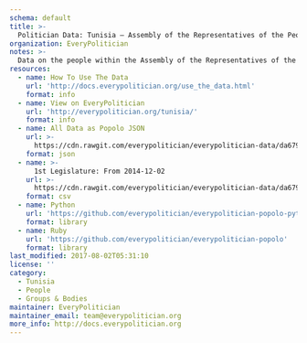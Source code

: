 ```yaml
---
schema: default
title: >-
  Politician Data: Tunisia — Assembly of the Representatives of the People
organization: EveryPolitician
notes: >-
  Data on the people within the Assembly of the Representatives of the People legislature of Tunisia.
resources:
  - name: How To Use The Data
    url: 'http://docs.everypolitician.org/use_the_data.html'
    format: info
  - name: View on EveryPolitician
    url: 'http://everypolitician.org/tunisia/'
    format: info
  - name: All Data as Popolo JSON
    url: >-
      https://cdn.rawgit.com/everypolitician/everypolitician-data/da67941c70d152a536b46f4aa45b91a142da54cd/data/Tunisia/Majlis/ep-popolo-v1.0.json
    format: json
  - name: >-
      1st Legislature: From 2014-12-02
    url: >-
      https://cdn.rawgit.com/everypolitician/everypolitician-data/da67941c70d152a536b46f4aa45b91a142da54cd/data/Tunisia/Majlis/term-1.csv
    format: csv
  - name: Python
    url: 'https://github.com/everypolitician/everypolitician-popolo-python'
    format: library
  - name: Ruby
    url: 'https://github.com/everypolitician/everypolitician-popolo'
    format: library
last_modified: 2017-08-02T05:31:10
license: ''
category:
  - Tunisia
  - People
  - Groups & Bodies
maintainer: EveryPolitician
maintainer_email: team@everypolitician.org
more_info: http://docs.everypolitician.org
---
```

